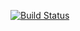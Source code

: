 [![Build Status](https://app.travis-ci.com/vladislav-buivol/job4j_todo.svg?branch=main)](https://app.travis-ci.com/vladislav-buivol/job4j_todo)
